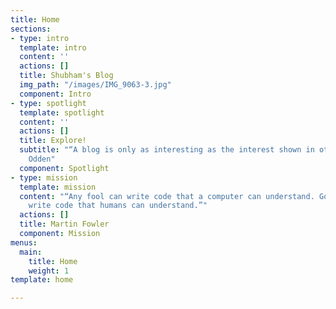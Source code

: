 ```yaml
---
title: Home
sections:
- type: intro
  template: intro
  content: ''
  actions: []
  title: Shubham's Blog
  img_path: "/images/IMG_9063-3.jpg"
  component: Intro
- type: spotlight
  template: spotlight
  content: ''
  actions: []
  title: Explore!
  subtitle: "“A blog is only as interesting as the interest shown in others.” - Lee
    Odden"
  component: Spotlight
- type: mission
  template: mission
  content: "“Any fool can write code that a computer can understand. Good programmers
    write code that humans can understand.”"
  actions: []
  title: Martin Fowler
  component: Mission
menus:
  main:
    title: Home
    weight: 1
template: home

---
```

